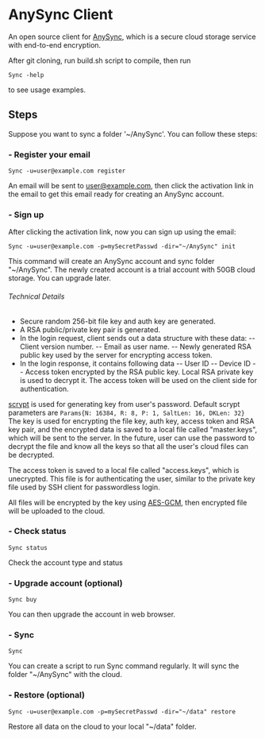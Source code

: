 # AnySync Client 

An open source client for [AnySync](https://anysync.net), which is 
a secure cloud storage service with end-to-end encryption.

After git cloning, run build.sh script to compile, then run

`Sync -help`

to see usage examples.

## Steps 

Suppose you want to sync a folder '~/AnySync'. You can follow these steps:

### - Register your email

`Sync -u=user@example.com register`

An email will be sent to user@example.com, then click the activation link in the email
to get this email ready for creating an AnySync account.

### - Sign up

After clicking the activation link, now you can sign up using the email:

`Sync -u=user@example.com -p=mySecretPasswd -dir="~/AnySync" init`

This command will create an AnySync account and sync folder "~/AnySync".
The newly created account is a trial account with 50GB cloud storage. You can upgrade later.

###### Technical Details
- Secure random 256-bit file key and auth key are generated.
- A RSA public/private key pair is generated.
- In the login request, client sends out a data structure with these data:
-- Client version number.
-- Email as user name.
-- Newly generated RSA public key used by the server for encrypting access token.
- In the login response, it contains following data
-- User ID
-- Device ID
-- Access token encrypted by the RSA public key. Local RSA private key is used to decrypt it. The access token will be used on the client side for authentication.

[scrypt](https://en.wikipedia.org/wiki/Scrypt "scrypt") is used for generating key from user's password. Default scrypt parameters are 
`Params{N: 16384, R: 8, P: 1, SaltLen: 16, DKLen: 32}`
The key is used for encrypting the file key, auth key, access token and RSA key pair, and the encrypted data is saved to a local file called "master.keys", which will be sent to the server. In the future, user can use the password to decrypt the file and know all the keys so that all the user's cloud files can be decrypted.

The access token is saved to a local file called "access.keys", which is unecrypted. This file is for authenticating the user, similar to the private key file used by SSH client for passwordless login.

All files will be encrypted by the key using [AES-GCM](https://en.wikipedia.org/wiki/Galois/Counter_Mode "AES-GCM"), then encrypted file will be uploaded to the cloud.

### - Check status

`Sync status`

Check the account type and status

### - Upgrade account (optional)

`Sync buy`

You can then upgrade the account in web browser.

### - Sync

`Sync`

You can create a script to run Sync command regularly. It will sync the folder "~/AnySync" with the cloud.

### - Restore (optional)

`Sync -u=user@example.com -p=mySecretPasswd -dir="~/data" restore` 

Restore all data on the cloud to your local "~/data" folder.

